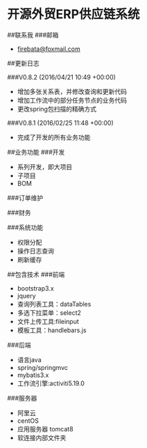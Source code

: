 # 开源外贸ERP供应链系统
##联系我
###邮箱
* firebata@foxmail.com


##更新日志

###V0.8.2 (2016/04/21 10:49 +00:00)
* 增加多张关系表，并修改查询和更新代码
* 增加工作流中的部分任务节点的业务代码
* 更改spring包扫描的精确方式

###V0.8.1 (2016/02/25 11:48 +00:00)
* 完成了开发的所有业务功能


##业务功能
###开发
* 系列开发，即大项目
* 子项目
* BOM

###订单维护

###财务

###系统功能
* 权限分配
* 操作日志查询
* 刷新缓存

##包含技术
###前端
* bootstrap3.x
* jquery
* 查询列表工具：dataTables
* 多选下拉菜单：select2
* 文件上传工具:fileinput
* 模板工具：handlebars.js

###后端
* 语言java
* spring/springmvc
* mybatis3.x
* 工作流引擎:activiti5.19.0


###服务器
* 阿里云
* centOS
* 应用服务器 tomcat8
* 软连接内部文件夹




